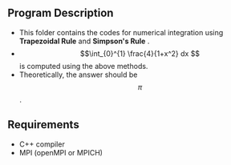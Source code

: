 ## Program Description
- This folder contains the codes for numerical integration using **Trapezoidal Rule** and **Simpson's Rule** .
- $$\int_{0}^{1} \frac{4}{1+x^2} dx $$ is computed using the above methods.
- Theoretically, the answer should be $$\pi$$.

## Requirements
- C++ compiler
- MPI (openMPI or MPICH)

